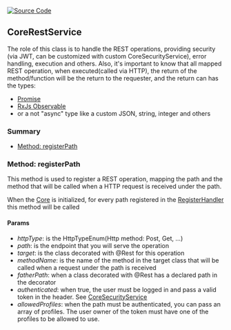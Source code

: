 [![Source Code](https://img.shields.io/badge/Source%20Code-black?logo=TypeScript&style=for-the-badge)](src/main/core/service/core-rest.service.ts)

## CoreRestService

The role of this class is to handle the REST operations, providing security (via JWT, can be customized with custom CoreSecurityService), error handling, execution and others.
Also, it's important to know that all mapped REST operation, when executed(called via HTTP), the return of the method/function will be the return to the requester, and the return can has the types:

 - [Promise](https://developer.mozilla.org/en-US/docs/Web/JavaScript/Reference/Global_Objects/Promise)
 - [RxJs Observable](https://rxjs.dev/api/index/class/Observabl)
 - or a not "async" type like a custom JSON, string, integer and others

### Summary

 - [Method: registerPath](#method-registerpath)

### Method: registerPath

This method is used to register a REST operation, mapping the path and the method that will be called when a HTTP request is received under the path.

When the [Core](documentation/the-way/core/core.md) is initialized, for every path registered in the [RegisterHandler](documentation/the-way/core/handler/register-handler.md#method-registerrestpath) this method will be called

#### Params

 - *httpType*: is the HttpTypeEnum(Http method: Post, Get, ...)
 - *path*: is the endpoint that you will serve the operation
 - *target*: is the class decorated with @Rest for this operation
 - *methodName*: is the name of the method in the target class that will be called when a request under the path is received
 - *fatherPath*: when a class decorated with @Rest has a declared path in the decorator
 - *authenticated*: when true, the user must be logged in and pass a valid token in the header. See [CoreSecurityService](documentation/the-way/core/service/core-security-service.md)
 - *allowedProfiles*: when the path must be authenticated, you can pass an array of profiles. The user owner of the token must have one of the profiles to be allowed to use.